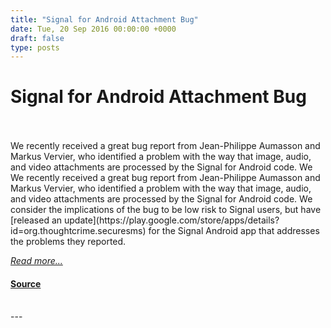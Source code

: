 ```yaml
---
title: "Signal for Android Attachment Bug"
date: Tue, 20 Sep 2016 00:00:00 +0000
draft: false
type: posts
---
```

# Signal for Android Attachment Bug

<br/>

<br/>
 We recently received a great bug report from Jean-Philippe Aumasson and Markus Vervier, who identified a problem with the way that image, audio, and video attachments are processed by the Signal for Android code. We
<br/>
We recently received a great bug report from Jean-Philippe Aumasson and Markus Vervier, who identified a problem with the way that image, audio, and video attachments are processed by the Signal for Android code. We consider the implications of the bug to be low risk to Signal users, but have [released an update](https://play.google.com/store/apps/details?id=org.thoughtcrime.securesms) for the Signal Android app that addresses the problems they reported.

[_Read more..._](https://signal.org/blog/signal-android-attachment-bug/)

#### [Source](https://signal.org/blog/signal-android-attachment-bug/)

<br/>
---
